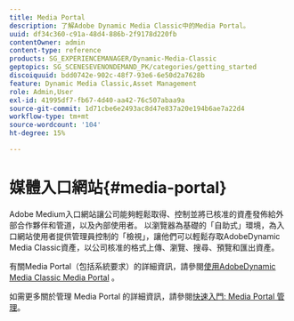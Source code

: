 ```yaml
---
title: Media Portal
description: 了解Adobe Dynamic Media Classic中的Media Portal。
uuid: df34c360-c91a-48d4-886b-2f9178d220fb
contentOwner: admin
content-type: reference
products: SG_EXPERIENCEMANAGER/Dynamic-Media-Classic
geptopics: SG_SCENESEVENONDEMAND_PK/categories/getting_started
discoiquuid: bdd0742e-902c-48f7-93e6-6e50d2a7628b
feature: Dynamic Media Classic,Asset Management
role: Admin,User
exl-id: 41995df7-fb67-4d40-aa42-76c507abaa9a
source-git-commit: 1d71cbe6e2493ac8d47e837a20e194b6ae7a22d4
workflow-type: tm+mt
source-wordcount: '104'
ht-degree: 15%

---
```


# 媒體入口網站{#media-portal}

Adobe Medium入口網站讓公司能夠輕鬆取得、控制並將已核准的資產發佈給外部合作夥伴和管道，以及內部使用者。 以瀏覽器為基礎的「自助式」環境，為入口網站使用者提供管理員控制的「檢視」，讓他們可以輕鬆存取AdobeDynamic Media Classic資產，以公司核准的格式上傳、瀏覽、搜尋、預覽和匯出資產。

有關Media Portal（包括系統要求）的詳細資訊，請參閱[使用AdobeDynamic Media Classic Media Portal](https://help.adobe.com/en_US/scene7/mediaportal/) <!-- (https://help.adobe.com/en_US/scene7/mediaportal/index.html) -->。

如需更多關於管理 Media Portal 的詳細資訊，請參閱[快速入門: Media Portal 管理](quick-start-media-portal-administration.md#quick_start_media_portal_administration)。
